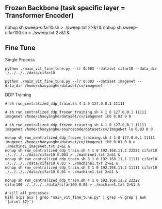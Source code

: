 ## Frozen Backbone (task specific layer = Transformer Encoder)
nohup sh sweep-cifar10.sh > ./sweep.txt 2>&1 &
nohup sh sweep-cifar100.sh > ./sweep.txt 2>&1 &

## Fine Tune
Single Process
```
python ./main_vit_fine_tune.py --lr 0.003 --dataset cifar10 --data_dir ./../../../data/cifar10
```

```
python ./main_vit_fine_tune.py --lr 0.003 --dataset imagenet --data_dir /home/chaoyanghe/dataset/cv/imagenet

```



DDP Training
```
# sh run_centralized_ddp_train.sh 4 1 0 127.0.0.1 11111 

# sh run_centralized_ddp_frozen_training.sh 4 1 0 127.0.0.1 11111 imagenet /home/chaoyanghe/dataset/cv/imagenet ib0 0.03 0 0

# sh run_centralized_ddp_frozen_training.sh 4 1 0 127.0.0.1 11111 imagenet /home/chaoyanghe/sourcecode/dataset/cv/ImageNet lo 0.03 0 0

nohup sh run_centralized_ddp_frozen_training.sh 4 1 0 127.0.0.1 11111 imagenet /home/chaoyanghe/dataset/cv/imagenet ib0 0.01 0 0 > ./machine1_imagenet.txt 2>&1 &
nohup sh run_centralized_ddp_train.sh 4 1 0 192.168.11.2 22222 cifar10 ./../../../data/cifar10 0.003 > ./machine1.txt 2>&1 &
nohup sh run_centralized_ddp_train.sh 8 1 0 192.168.11.1 11111 cifar10 ./../../../data/cifar10 0.03 > ./machine1.txt 2>&1 &
nohup sh run_centralized_ddp_train.sh 8 1 0 192.168.11.1 11111 cifar10 ./../../../data/cifar10 0.01 > ./machine1.txt 2>&1 &

nohup sh run_centralized_ddp_train.sh 4 1 0 192.168.11.2 22222 cifar100 ./../../../data/cifar100 0.03 > ./machine1.txt 2>&1 &
```

```
# kill all processes
kill $(ps aux | grep "main_vit_fine_tune.py" | grep -v grep | awk '{print $2}')
```